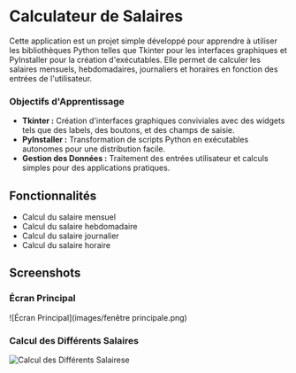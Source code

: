 # Calculateur de Salaires

Cette application est un projet simple développé pour apprendre à utiliser les bibliothèques Python telles que Tkinter pour les interfaces graphiques et PyInstaller pour la création d'exécutables. Elle permet de calculer les salaires mensuels, hebdomadaires, journaliers et horaires en fonction des entrées de l'utilisateur.

### Objectifs d'Apprentissage

- **Tkinter :** Création d'interfaces graphiques conviviales avec des widgets tels que des labels, des boutons, et des champs de saisie.
- **PyInstaller :** Transformation de scripts Python en exécutables autonomes pour une distribution facile.
- **Gestion des Données :** Traitement des entrées utilisateur et calculs simples pour des applications pratiques.

## Fonctionnalités

- Calcul du salaire mensuel
- Calcul du salaire hebdomadaire
- Calcul du salaire journalier
- Calcul du salaire horaire

## Screenshots

### Écran Principal

![Écran Principal](images/fenêtre principale.png)

### Calcul des Différents Salaires

![Calcul des Différents Salairese](images/resultat_salaire.png)
